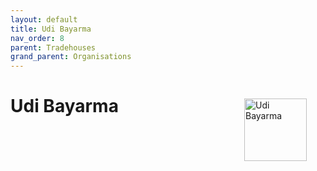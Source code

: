 ```yaml
---
layout: default
title: Udi Bayarma
nav_order: 8
parent: Tradehouses
grand_parent: Organisations
---
```

<img src="/the-wide-sea/img/ub.png"
     alt="Udi Bayarma"
     style="float: right; margin: 30px; width: 100px;" />

# Udi Bayarma
